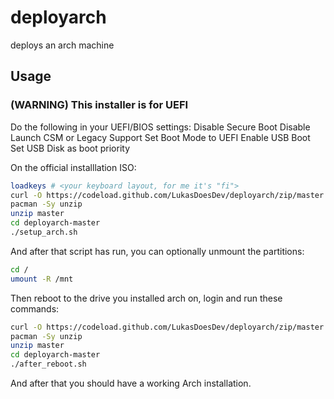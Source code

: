 # deployarch
deploys an arch machine

## Usage

### (WARNING) This installer is for UEFI

Do the following in your UEFI/BIOS settings:
Disable Secure Boot
Disable Launch CSM or Legacy Support
Set Boot Mode to UEFI
Enable USB Boot
Set USB Disk as boot priority

On the official installlation ISO:
```sh
loadkeys # <your keyboard layout, for me it's "fi">
curl -O https://codeload.github.com/LukasDoesDev/deployarch/zip/master
pacman -Sy unzip
unzip master
cd deployarch-master
./setup_arch.sh
```
And after that script has run, you can optionally unmount the partitions:
```sh
cd /
umount -R /mnt
```
Then reboot to the drive you installed arch on, login and run these commands:
```sh
curl -O https://codeload.github.com/LukasDoesDev/deployarch/zip/master
pacman -Sy unzip
unzip master
cd deployarch-master
./after_reboot.sh
```
And after that you should have a working Arch installation.

